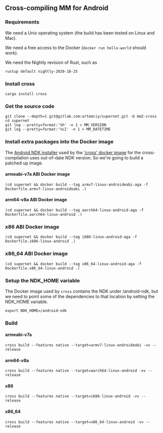 ## Cross-compiling MM for Android

### Requirements

We need a Unix operating system (the build has been tested on Linux and Mac).

We need a free access to the Docker (`docker run hello-world` should work).

We need the Nightly revision of Rust, such as

    rustup default nightly-2020-10-25

### Install cross

    cargo install cross

### Get the source code

    git clone --depth=1 git@gitlab.com:artemciy/supernet.git -b mm2-cross
    cd supernet
    git log --pretty=format:'%h' -n 1 > MM_VERSION
    git log --pretty=format:'%cI' -n 1 > MM_DATETIME

### Install extra packages into the Docker image

The [Android NDK installer](https://github.com/rust-embedded/cross/tree/master/docker/android-ndk.sh) used by the ['cross' docker image](https://github.com/rust-embedded/cross/tree/master/docker/armv7-linux-androideabi) for the cross-compilation uses out-of-date NDK version. So we're going to build a patched up image.

#### armeabi-v7a ABI Docker image

    (cd supernet && docker build --tag armv7-linux-androideabi-aga -f Dockerfile.armv7-linux-androideabi .)

#### arm64-v8a ABI Docker image

    (cd supernet && docker build --tag aarch64-linux-android-aga -f Dockerfile.aarch64-linux-android .)

### x86 ABI Docker image

    (cd supernet && docker build --tag i686-linux-android-aga -f Dockerfile.i686-linux-android .)

### x86_64 ABI Docker image

    (cd supernet && docker build --tag x86_64-linux-android-aga -f Dockerfile.x86_64-linux-android .)

### Setup the NDK_HOME variable

The Docker image used by `cross` contains the NDK under /android-ndk,
but we need to point some of the dependencies to that location
by setting the NDK_HOME variable.

    export NDK_HOME=/android-ndk

### Build

#### armeabi-v7a

    cross build --features native --target=armv7-linux-androideabi -vv --release

#### arm64-v8a

    cross build --features native --target=aarch64-linux-android -vv --release

#### x86

    cross build --features native --target=i686-linux-android -vv --release

#### x86_64

    cross build --features native --target=x86_64-linux-android -vv --release

